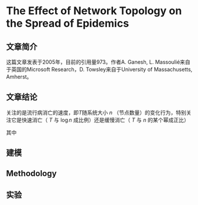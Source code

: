 # The Effect of Network Topology on the Spread of Epidemics



## 文章简介

这篇文章发表于2005年，目前的引用量973。作者A. Ganesh, L. Massoulié来自于英国的Microsoft Research，D. Towsley来自于University of Massachusetts, Amherst。



## 文章结论

关注的是流行病消亡的速度，即$T$随系统大小 $n$ （节点数量）的变化行为，特别关注它是快速消亡（ $T$ 与 $\log n$ 成比例）还是缓慢消亡（ $T$ 与 $n$ 的某个幂成正比）

其中



## 建模





## Methodology





## 实验